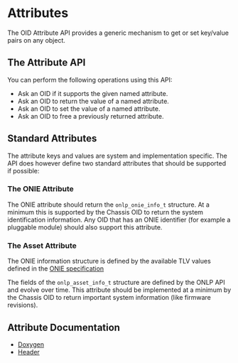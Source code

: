 # Attributes

The OID Attribute API provides a generic mechanism to get or set key/value pairs on any object.

## The Attribute API

You can perform the following operations using this API:
* Ask an OID if it supports the given named attribute.
* Ask an OID to return the value of a named attribute.
* Ask an OID to set the value of a named attribute.
* Ask an OID to free a previously returned attribute.

## Standard Attributes

The attribute keys and values are system and implementation specific.
The API does however define two standard attributes that should be supported if possible:

### The ONIE Attribute
The ONIE attribute should return the ```onlp_onie_info_t``` structure.
At a minimum this is supported by the Chassis OID to return the system identification information.
Any OID that has an ONIE identifier (for example a pluggable module) should also support this attribute.

### The Asset Attribute
The ONIE information structure is defined by the available TLV values defined in the [ONIE specification](https://opencomputeproject.github.io/onie/design-spec/hw_requirements.html)

The fields of the ```onlp_asset_info_t``` structure are defined by the ONLP API and evolve over time.
This attribute should be implemented at a minimum by the Chassis OID to return important system information (like firmware revisions).

## Attribute Documentation
* [Doxygen](http://ocp.opennetlinux.org/onlp/group__attributes.html)
* [Header](https://github.com/opencomputeproject/OpenNetworkLinux/blob/ONLPv2/packages/base/any/onlp/src/onlp/module/inc/onlp/attribute.h)

